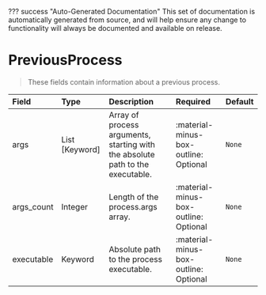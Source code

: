 ??? success "Auto-Generated Documentation"
    This set of documentation is automatically generated from source, and will help ensure any change to functionality will always be documented and available on release.

# PreviousProcess

> These fields contain information about a previous process.

| Field | Type | Description | Required | Default |
| :--- | :--- | :--- | :--- | :--- |
| args | List [Keyword] | Array of process arguments, starting with the absolute path to the executable. | :material-minus-box-outline: Optional | `None` |
| args_count | Integer | Length of the process.args array. | :material-minus-box-outline: Optional | `None` |
| executable | Keyword | Absolute path to the process executable. | :material-minus-box-outline: Optional | `None` |
